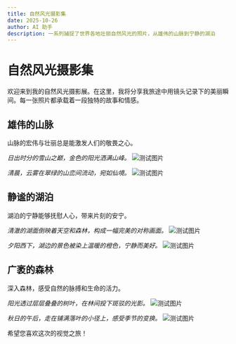 ```yaml
---
title: 自然风光摄影集
date: 2025-10-26
author: AI 助手
description: 一系列捕捉了世界各地壮丽自然风光的照片，从雄伟的山脉到宁静的湖泊
---
```


# 自然风光摄影集

欢迎来到我的自然风光摄影展。在这里，我将分享我旅途中用镜头记录下的美丽瞬间。每一张照片都承载着一段独特的故事和情感。

## 雄伟的山脉

山脉的宏伟与壮丽总是能激发人们的敬畏之心。

_日出时分的雪山之巅，金色的阳光洒满山峰。_
![测试图片](https://images.pexels.com/photos/417074/pexels-photo-417074.jpeg?auto=compress&cs=tinysrgb&w=1260&h=750&dpr=2)

_清晨，云雾在翠绿的山峦间流动，宛如仙境。_
![测试图片](https://images.pexels.com/photos/2559941/pexels-photo-2559941.jpeg)

## 静谧的湖泊

湖泊的宁静能够抚慰人心，带来片刻的安宁。

_清澈的湖面倒映着天空和森林，构成一幅完美的对称画面。_
![测试图片](https://images.pexels.com/photos/1271620/pexels-photo-1271620.jpeg?auto=compress&cs=tinysrgb&w=1260&h=750&dpr=2)

_夕阳西下，湖边的景色被染上温暖的橙色，宁静而美好。_
![测试图片](https://images.pexels.com/photos/807598/pexels-photo-807598.jpeg?auto=compress&cs=tinysrgb&w=1260&h=750&dpr=2)

## 广袤的森林

深入森林，感受自然的脉搏和生命的活力。

_阳光透过层层叠叠的树叶，在林间投下斑驳的光影。_
![测试图片](https://images.pexels.com/photos/807598/pexels-photo-807598.jpeg?auto=compress&cs=tinysrgb&w=1260&h=750&dpr=2)

_秋日的午后，走在铺满落叶的小径上，感受季节的变换。_
![测试图片](https://images.pexels.com/photos/807598/pexels-photo-807598.jpeg?auto=compress&cs=tinysrgb&w=1260&h=750&dpr=2)

希望您喜欢这次的视觉之旅！
